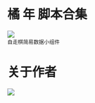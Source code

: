 # 橘 年 脚本合集

[![](https://img.shields.io/badge/自走棋小组件-橘%20年-brightgreen.svg)](https://github.com/Neurogram-R/JSBox/blob/master/%E6%A9%98%E5%B9%B4/%E8%87%AA%E8%B5%B0%E6%A3%8B%E5%B0%8F%E7%BB%84%E4%BB%B6.js)  
`自走棋简易数据小组件`

# 关于作者
[![](https://img.shields.io/badge/Telegram-@gtoxlili-1A92D2.svg?logo=Telegram&logoColor=white)](https://t.me/gtoxlili)
